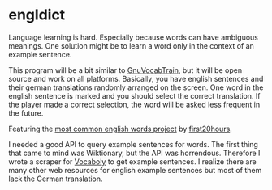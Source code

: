 engldict
========

Language learning is hard. Especially because words can have ambiguous meanings.
One solution might be to learn a word only in the context of an example sentence.

This program will be a bit similar to [GnuVocabTrain](http://de.wikipedia.org/wiki/GnuVocabTrain), but it will be open source
and work on all platforms.
Basically, you have english sentences and their german translations randomly
arranged on the screen. One word in the english sentence is marked and you
should select the correct translation. If the player made a correct selection,
the word will be asked less frequent in the future.

Featuring the [most common english words project](https://github.com/first20hours/google-10000-english) by [first20hours](https://github.com/first20hours).


I needed a good API to query example sentences for words.
The first thing that came to mind was Wiktionary, but the API was horrendous.
Therefore I wrote a scraper for [Vocaboly](http://www.vokaboly.de/bs/index.php) to get example sentences.
I realize there are many other web resources for english example sentences but
most of them lack the German translation.
